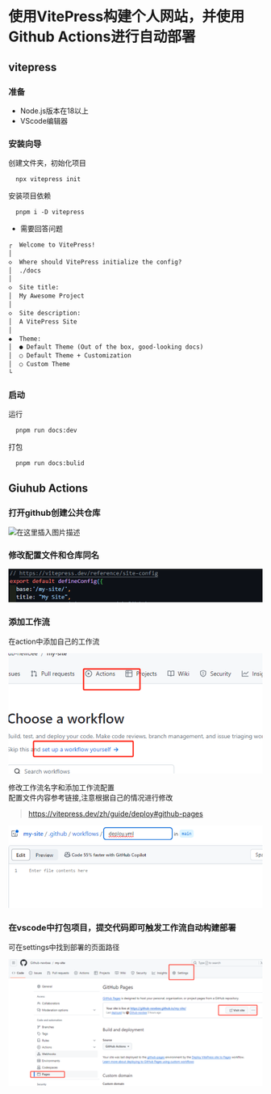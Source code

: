 # 使用VitePress构建个人网站，并使用Github Actions进行自动部署

## vitepress

### 准备

- Node.js版本在18以上
- VScode编辑器

### 安装向导

创建文件夹，初始化项目

```md  
  npx vitepress init
```  

安装项目依赖

```md
  pnpm i -D vitepress
```

- 需要回答问题

```md
┌  Welcome to VitePress!
│
◇  Where should VitePress initialize the config?
│  ./docs
│
◇  Site title:
│  My Awesome Project
│
◇  Site description:
│  A VitePress Site
│
◆  Theme:
│  ● Default Theme (Out of the box, good-looking docs)
│  ○ Default Theme + Customization
│  ○ Custom Theme
└
```

### 启动  

运行

```md
  pnpm run docs:dev
```  

打包

```md
  pnpm run docs:bulid
```  

## Giuhub Actions

### 打开github创建公共仓库

<img src="https://img-blog.csdnimg.cn/direct/ecd3051766624e3ea8c0b0b70568ebdd.png#pic_center" alt="在这里插入图片描述">

### 修改配置文件和仓库同名
![alt text](/asset/image.png)

### 添加工作流

在action中添加自己的工作流

![alt text](/asset/image-1.png)

修改工作流名字和添加工作流配置  
配置文件内容参考链接,注意根据自己的情况进行修改
>https://vitepress.dev/zh/guide/deploy#github-pages

![alt text](/asset/image-2.png)

### 在vscode中打包项目，提交代码即可触发工作流自动构建部署

可在settings中找到部署的页面路径

![alt text](/asset/image-3.png)